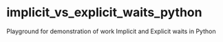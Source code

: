 # implicit_vs_explicit_waits_python
Playground for demonstration of work Implicit and Explicit waits in Python
